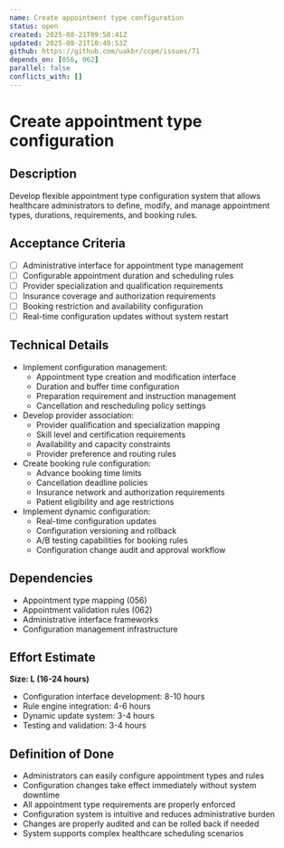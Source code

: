 ```yaml
---
name: Create appointment type configuration
status: open
created: 2025-08-21T09:58:41Z
updated: 2025-08-21T10:49:53Z
github: https://github.com/uakbr/ccpm/issues/71
depends_on: [056, 062]
parallel: false
conflicts_with: []
---
```


# Create appointment type configuration

## Description
Develop flexible appointment type configuration system that allows healthcare administrators to define, modify, and manage appointment types, durations, requirements, and booking rules.

## Acceptance Criteria
- [ ] Administrative interface for appointment type management
- [ ] Configurable appointment duration and scheduling rules
- [ ] Provider specialization and qualification requirements
- [ ] Insurance coverage and authorization requirements
- [ ] Booking restriction and availability configuration
- [ ] Real-time configuration updates without system restart

## Technical Details
- Implement configuration management:
  - Appointment type creation and modification interface
  - Duration and buffer time configuration
  - Preparation requirement and instruction management
  - Cancellation and rescheduling policy settings
- Develop provider association:
  - Provider qualification and specialization mapping
  - Skill level and certification requirements
  - Availability and capacity constraints
  - Provider preference and routing rules
- Create booking rule configuration:
  - Advance booking time limits
  - Cancellation deadline policies
  - Insurance network and authorization requirements
  - Patient eligibility and age restrictions
- Implement dynamic configuration:
  - Real-time configuration updates
  - Configuration versioning and rollback
  - A/B testing capabilities for booking rules
  - Configuration change audit and approval workflow

## Dependencies
- Appointment type mapping (056)
- Appointment validation rules (062)
- Administrative interface frameworks
- Configuration management infrastructure

## Effort Estimate
**Size: L (16-24 hours)**
- Configuration interface development: 8-10 hours
- Rule engine integration: 4-6 hours
- Dynamic update system: 3-4 hours
- Testing and validation: 3-4 hours

## Definition of Done
- Administrators can easily configure appointment types and rules
- Configuration changes take effect immediately without system downtime
- All appointment type requirements are properly enforced
- Configuration system is intuitive and reduces administrative burden
- Changes are properly audited and can be rolled back if needed
- System supports complex healthcare scheduling scenarios
